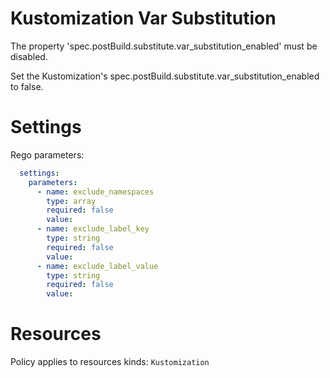 # Kustomization Var Substitution

The property 'spec.postBuild.substitute.var_substitution_enabled' must be disabled.

Set the Kustomization's spec.postBuild.substitute.var_substitution_enabled to false.

# Settings

Rego parameters:
```yaml
  settings:
    parameters:
      - name: exclude_namespaces
        type: array
        required: false
        value:
      - name: exclude_label_key
        type: string
        required: false
        value:
      - name: exclude_label_value
        type: string
        required: false
        value:
```

# Resources
Policy applies to resources kinds:
`Kustomization`
